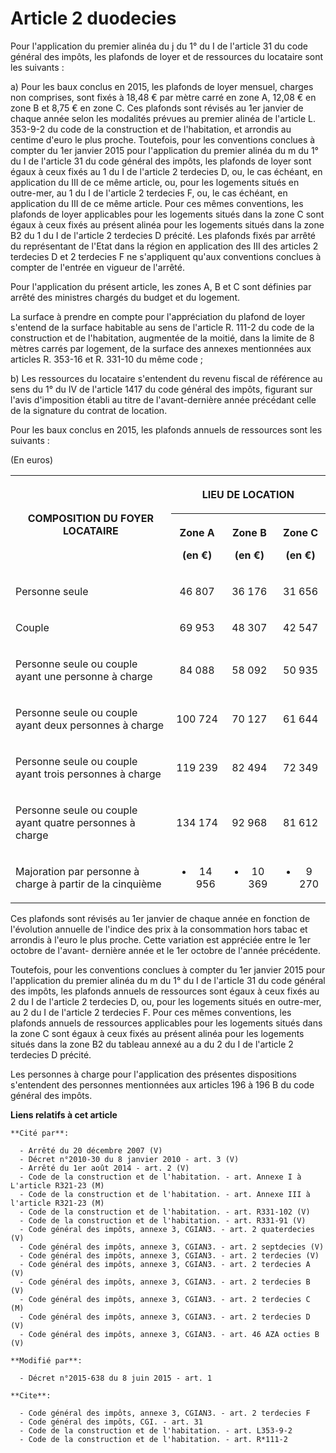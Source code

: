 # Article 2 duodecies

Pour l'application du premier alinéa du j du 1° du I de l'article 31 du code général des impôts, les plafonds de loyer et de
ressources du locataire sont les suivants : 

a) Pour les baux conclus en 2015, les plafonds de loyer mensuel, charges non comprises, sont fixés à 18,48 € par mètre carré
en zone A, 12,08 € en zone B et 8,75 € en zone C. Ces plafonds sont révisés au 1er janvier de chaque année selon les
modalités prévues au premier alinéa de l'article L. 353-9-2 du code de la construction et de l'habitation, et arrondis au
centime d'euro le plus proche. Toutefois, pour les conventions conclues à compter du 1er janvier 2015 pour l'application du
premier alinéa du m du 1° du I de l'article 31 du code général des impôts, les plafonds de loyer sont égaux à ceux fixés au 1
du I de l'article 2 terdecies D, ou, le cas échéant, en application du III de ce même article, ou, pour les logements situés
en outre-mer, au 1 du I de l'article 2 terdecies F, ou, le cas échéant, en application du III de ce même article. Pour ces
mêmes conventions, les plafonds de loyer applicables pour les logements situés dans la zone C sont égaux à ceux fixés au
présent alinéa pour les logements situés dans la zone B2 du 1 du I de l'article 2 terdecies D précité. Les plafonds fixés par
arrêté du représentant de l'Etat dans la région en application des III des articles 2 terdecies D et 2 terdecies F ne
s'appliquent qu'aux conventions conclues à compter de l'entrée en vigueur de l'arrêté. 

Pour l'application du présent article, les zones A, B et C sont définies par arrêté des ministres chargés du budget et du
logement. 

La surface à prendre en compte pour l'appréciation du plafond de loyer s'entend de la surface habitable au sens de l'article
R. 111-2 du code de la construction et de l'habitation, augmentée de la moitié, dans la limite de 8 mètres carrés par
logement, de la surface des annexes mentionnées aux articles R. 353-16 et R. 331-10 du même code ; 

b) Les ressources du locataire s'entendent du revenu fiscal de référence au sens du 1° du IV de l'article 1417 du code
général des impôts, figurant sur l'avis d'imposition établi au titre de l'avant-dernière année précédant celle de la
signature du contrat de location. 

Pour les baux conclus en 2015, les plafonds annuels de ressources sont les suivants : 

(En euros) 

<table>
  <tbody>
    <tr>
      <th rowspan="2">COMPOSITION DU FOYER LOCATAIRE

</th>
      <th colspan="3">

LIEU DE LOCATION

</th>
    </tr>
    <tr>
      <th>

Zone A 

(en €)

</th>
      <th>

Zone B 

(en €)

</th>
      <th>

Zone C 

(en €)

</th>
    </tr>
    <tr>
      <td>

Personne seule

</td>
      <td align="center">

46 807

</td>
      <td align="center">

36 176

</td>
      <td align="center">

31 656

</td>
    </tr>
    <tr>
      <td>

Couple 

</td>
      <td align="center">

69 953

</td>
      <td align="center">

48 307

</td>
      <td align="center">

42 547

</td>
    </tr>
    <tr>
      <td>

Personne seule ou couple ayant une personne à charge

</td>
      <td align="center">

84 088

</td>
      <td align="center">

58 092

</td>
      <td align="center">

50 935

</td>
    </tr>
    <tr>
      <td>

Personne seule ou couple ayant deux personnes à charge

</td>
      <td align="center">

100 724

</td>
      <td align="center">

70 127

</td>
      <td align="center">

61 644

</td>
    </tr>
    <tr>
      <td>

Personne seule ou couple ayant trois personnes à charge

</td>
      <td align="center">

119 239

</td>
      <td align="center">

82 494

</td>
      <td align="center">

72 349

</td>
    </tr>
    <tr>
      <td>

Personne seule ou couple ayant quatre personnes à charge

</td>
      <td align="center">

134 174

</td>
      <td align="center">

92 968

</td>
      <td align="center">

81 612

</td>
    </tr>
    <tr>
      <td>

Majoration par personne à charge à partir de la cinquième

</td>
      <td align="center">

+ 14 956

</td>
      <td align="center">

+ 10 369

</td>
      <td align="center">

+ 9 270</td>
    </tr>
  </tbody>
</table>

Ces plafonds sont révisés au 1er janvier de chaque année en fonction de l'évolution annuelle de l'indice des prix à la
consommation hors tabac et arrondis à l'euro le plus proche. Cette variation est appréciée entre le 1er octobre de l'avant-
dernière année et le 1er octobre de l'année précédente. 

Toutefois, pour les conventions conclues à compter du 1er janvier 2015 pour l'application du premier alinéa du m du 1° du I
de l'article 31 du code général des impôts, les plafonds annuels de ressources sont égaux à ceux fixés au 2 du I de l'article
2 terdecies D, ou, pour les logements situés en outre-mer, au 2 du I de l'article 2 terdecies F. Pour ces mêmes conventions,
les plafonds annuels de ressources applicables pour les logements situés dans la zone C sont égaux à ceux fixés au présent
alinéa pour les logements situés dans la zone B2 du tableau annexé au a du 2 du I de l'article 2 terdecies D précité. 

Les personnes à charge pour l'application des présentes dispositions s'entendent des personnes mentionnées aux articles 196 à
196 B du code général des impôts.

**Liens relatifs à cet article**

	**Cité par**:

	  - Arrêté du 20 décembre 2007 (V)
	  - Décret n°2010-30 du 8 janvier 2010 - art. 3 (V)
	  - Arrêté du 1er août 2014 - art. 2 (V)
	  - Code de la construction et de l'habitation. - art. Annexe I à L'article R321-23 (M)
	  - Code de la construction et de l'habitation. - art. Annexe III à l'article R321-23 (M)
	  - Code de la construction et de l'habitation. - art. R331-102 (V)
	  - Code de la construction et de l'habitation. - art. R331-91 (V)
	  - Code général des impôts, annexe 3, CGIAN3. - art. 2 quaterdecies (V)
	  - Code général des impôts, annexe 3, CGIAN3. - art. 2 septdecies (V)
	  - Code général des impôts, annexe 3, CGIAN3. - art. 2 terdecies (V)
	  - Code général des impôts, annexe 3, CGIAN3. - art. 2 terdecies A (V)
	  - Code général des impôts, annexe 3, CGIAN3. - art. 2 terdecies B (V)
	  - Code général des impôts, annexe 3, CGIAN3. - art. 2 terdecies C (M)
	  - Code général des impôts, annexe 3, CGIAN3. - art. 2 terdecies D (V)
	  - Code général des impôts, annexe 3, CGIAN3. - art. 46 AZA octies B (V)

	**Modifié par**:

	  - Décret n°2015-638 du 8 juin 2015 - art. 1

	**Cite**:

	  - Code général des impôts, annexe 3, CGIAN3. - art. 2 terdecies F
	  - Code général des impôts, CGI. - art. 31
	  - Code de la construction et de l'habitation. - art. L353-9-2
	  - Code de la construction et de l'habitation. - art. R*111-2
